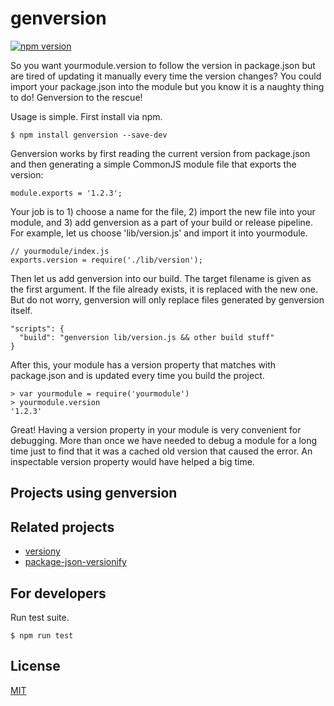 # genversion

[![npm version](https://badge.fury.io/js/genversion.svg)](https://www.npmjs.com/package/genversion)

So you want yourmodule.version to follow the version in package.json but are tired of updating it manually every time the version changes? You could import your package.json into the module but you know it is a naughty thing to do! Genversion to the rescue!

Usage is simple. First install via npm.

    $ npm install genversion --save-dev

Genversion works by first reading the current version from package.json and then generating a simple CommonJS module file that exports the version:

    module.exports = '1.2.3';

Your job is to 1) choose a name for the file, 2) import the new file into your module, and 3) add genversion as a part of your build or release pipeline. For example, let us choose 'lib/version.js' and import it into yourmodule.

    // yourmodule/index.js
    exports.version = require('./lib/version');

Then let us add genversion into our build. The target filename is given as the first argument. If the file already exists, it is replaced with the new one. But do not worry, genversion will only replace files generated by genversion itself.

    "scripts": {
      "build": "genversion lib/version.js && other build stuff"
    }

After this, your module has a version property that matches with package.json and is updated every time you build the project.

    > var yourmodule = require('yourmodule')
    > yourmodule.version
    '1.2.3'

Great! Having a version property in your module is very convenient for debugging. More than once we have needed to debug a module for a long time just to find that it was a cached old version that caused the error. An inspectable version property would have helped a big time.


## Projects using genversion


## Related projects

- [versiony](https://github.com/ciena-blueplanet/versiony)
- [package-json-versionify](https://github.com/nolanlawson/package-json-versionify)


## For developers

Run test suite.

    $ npm run test

## License

[MIT](LICENSE)
